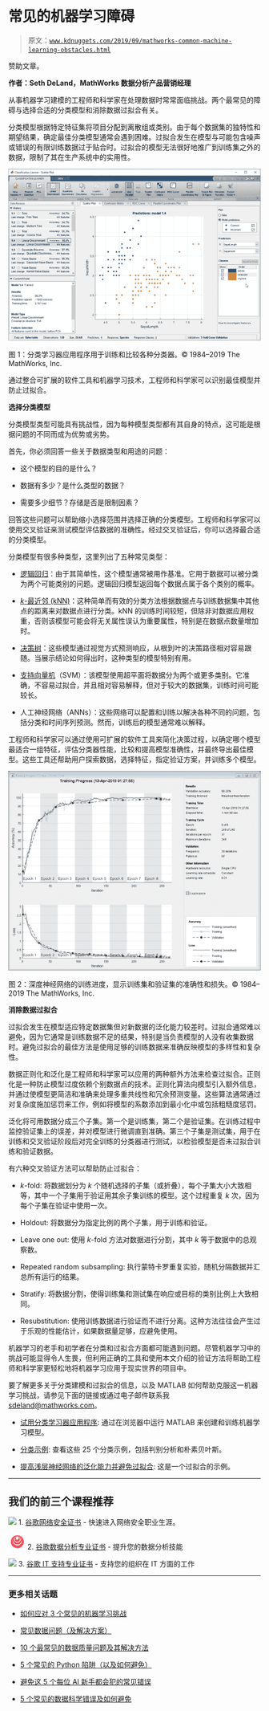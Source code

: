 # 常见的机器学习障碍

> 原文：[`www.kdnuggets.com/2019/09/mathworks-common-machine-learning-obstacles.html`](https://www.kdnuggets.com/2019/09/mathworks-common-machine-learning-obstacles.html)

赞助文章。

**作者：Seth DeLand，MathWorks 数据分析产品营销经理**

从事机器学习建模的工程师和科学家在处理数据时常常面临挑战。两个最常见的障碍与选择合适的分类模型和消除数据过拟合有关。

分类模型根据特定特征集将项目分配到离散组或类别。由于每个数据集的独特性和期望结果，确定最佳分类模型通常会遇到困难。过拟合发生在模型与可能包含噪声或错误的有限训练数据过于贴合时。过拟合的模型无法很好地推广到训练集之外的数据，限制了其在生产系统中的实用性。

![Mathworks 分类学习器](img/1b6273cf4cc4d5907dee60a5dd1c8422.png)

图 1：分类学习器应用程序用于训练和比较各种分类器。© 1984–2019 The MathWorks, Inc.

通过整合可扩展的软件工具和机器学习技术，工程师和科学家可以识别最佳模型并防止过拟合。

**选择分类模型**

分类模型类型可能具有挑战性，因为每种模型类型都有其自身的特点，这可能是根据问题的不同而成为优势或劣势。

首先，你必须回答一些关于数据类型和用途的问题：

+   这个模型的目的是什么？

+   数据有多少？是什么类型的数据？

+   需要多少细节？存储是否是限制因素？

回答这些问题可以帮助缩小选择范围并选择正确的分类模型。工程师和科学家可以使用交叉验证来测试模型评估数据的准确性。经过交叉验证后，你可以选择最合适的分类模型。

分类模型有很多种类型，这里列出了五种常见类型：

+   [逻辑回归](https://www.mathworks.com/help/stats/mnrfit.html?s_eid=PEP_22192)：由于其简单性，这个模型通常被用作基准。它用于数据可以被分类为两个可能类别的问题。逻辑回归模型返回每个数据点属于各个类别的概率。

+   [*k*-最近邻 (kNN)](https://www.mathworks.com/help/stats/classificationknn.html?s_eid=PEP_22192)：这种简单而有效的分类方法根据数据点与训练数据集中其他点的距离来对数据点进行分类。kNN 的训练时间较短，但除非对数据应用权重，否则该模型可能会将无关属性误认为重要属性，特别是在数据点数量增加时。

+   [决策树](https://www.mathworks.com/help/stats/decision-trees.html?s_eid=PEP_22192)：这些模型通过视觉方式预测响应，从根到叶的决策路径相对容易跟随。当展示结论如何得出时，这种类型的模型特别有用。

+   [支持向量机](https://www.mathworks.com/help/stats/support-vector-machine-classification.html?s_eid=PEP_22192)（SVM）：该模型使用超平面将数据分为两个或更多类别。它准确，不容易过拟合，并且相对容易解释，但对于较大的数据集，训练时间可能较长。

+   人工神经网络（ANNs）：这些网络可以配置和训练以解决各种不同的问题，包括分类和时间序列预测。然而，训练后的模型通常难以解释。

工程师和科学家可以通过使用可扩展的软件工具来简化决策过程，以确定哪个模型最适合一组特征，评估分类器性能，比较和提高模型准确性，并最终导出最佳模型。这些工具还帮助用户探索数据，选择特征，指定验证方案，并训练多个模型。

![Mathworks 神经网络训练](img/aca20b484ecfc951a761b8a69a0082a8.png)

图 2：深度神经网络的训练进度，显示训练集和验证集的准确性和损失。© 1984–2019 The MathWorks, Inc.

**消除数据过拟合**

过拟合发生在模型适应特定数据集但对新数据的泛化能力较差时。过拟合通常难以避免，因为它通常是训练数据不足的结果，特别是当负责模型的人没有收集数据时。避免过拟合的最佳方法是使用足够的训练数据来准确反映模型的多样性和复杂性。

数据正则化和泛化是工程师和科学家可以应用的两种额外方法来检查过拟合。正则化是一种防止模型过度依赖个别数据点的技术。正则化算法向模型引入额外信息，并通过使模型更简洁和准确来处理多重共线性和冗余预测变量。这些算法通常通过对复杂度施加惩罚来工作，例如将模型的系数添加到最小化中或包括粗糙度惩罚。

泛化将可用数据分成三个子集。第一个是训练集，第二个是验证集。在训练过程中监控验证集上的误差，并对模型进行微调直到准确。第三个子集是测试集，用于在训练和交叉验证阶段后对完全训练的分类器进行测试，以检验模型是否未过拟合训练和验证数据。

有六种交叉验证方法可以帮助防止过拟合：

+   *k*-fold: 将数据划分为 *k* 个随机选择的子集（或折叠），每个子集大小大致相等，其中一个子集用于验证用其余子集训练的模型。这个过程重复 *k* 次，因为每个子集在验证中使用一次。

+   Holdout: 将数据分为指定比例的两个子集，用于训练和验证。

+   Leave one out: 使用 *k*-fold 方法对数据进行分割，其中 *k* 等于数据中的总观察数。

+   Repeated random subsampling: 执行蒙特卡罗重复实验，随机分隔数据并汇总所有运行的结果。

+   Stratify: 将数据分割，使得训练集和测试集在响应或目标的类别比例上大致相同。

+   Resubstitution: 使用训练数据进行验证而不进行分离。这种方法往往会产生过于乐观的性能估计，如果数据量足够，应避免使用。

机器学习的老手和初学者在分类和过拟合方面都可能遇到问题。尽管机器学习中的挑战可能显得令人生畏，但利用正确的工具和使用本文介绍的验证方法将帮助工程师和科学家更轻松地将机器学习应用于现实世界的项目中。

要了解更多关于分类建模和过拟合的信息，以及 MATLAB 如何帮助克服这一机器学习挑战，请参见下面的链接或通过电子邮件联系我 sdeland@mathworks.com。

+   [试用分类学习器应用程序](https://www.mathworks.com/campaigns/offers/machine-learning-try-in-browser.html?s_eid=PEP_22192): 通过在浏览器中运行 MATLAB 来创建和训练机器学习模型。

+   [分类示例](https://www.mathworks.com/help/stats/examples.html?category=classification&s_tid=CRUX_classification?s_eid=PEP_22192): 查看这些 25 个分类示例，包括判别分析和朴素贝叶斯。

+   [提高浅层神经网络的泛化能力并避免过拟合](https://www.mathworks.com/help/deeplearning/ug/improve-neural-network-generalization-and-avoid-overfitting.html?s_eid=PEP_22192): 这是一个过拟合的示例。

* * *

## 我们的前三个课程推荐

![](img/0244c01ba9267c002ef39d4907e0b8fb.png) 1\. [谷歌网络安全证书](https://www.kdnuggets.com/google-cybersecurity) - 快速进入网络安全职业生涯。

![](img/e225c49c3c91745821c8c0368bf04711.png) 2\. [谷歌数据分析专业证书](https://www.kdnuggets.com/google-data-analytics) - 提升您的数据分析技能

![](img/0244c01ba9267c002ef39d4907e0b8fb.png) 3\. [谷歌 IT 支持专业证书](https://www.kdnuggets.com/google-itsupport) - 支持您的组织在 IT 方面的工作

* * *

### 更多相关话题

+   [如何应对 3 个常见的机器学习挑战](https://www.kdnuggets.com/2022/09/comet-tackle-3-common-machine-learning-challenges.html)

+   [常见数据问题（及解决方案）](https://www.kdnuggets.com/2022/02/common-data-problems-solutions.html)

+   [10 个最常见的数据质量问题及其解决方法](https://www.kdnuggets.com/2022/11/10-common-data-quality-issues-fix.html)

+   [5 个常见的 Python 陷阱（以及如何避免）](https://www.kdnuggets.com/5-common-python-gotchas-and-how-to-avoid-them)

+   [避免这 5 个每位 AI 新手都会犯的常见错误](https://www.kdnuggets.com/avoid-these-5-common-mistakes-every-novice-in-ai-makes)

+   [5 个常见的数据科学错误及如何避免](https://www.kdnuggets.com/5-common-data-science-mistakes-and-how-to-avoid-them)
